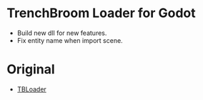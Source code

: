 # TrenchBroom Loader for Godot
- Build new dll for new features.
- Fix entity name when import scene.

# Original
* [TBLoader](https://github.com/codecat/godot-tbloader)

